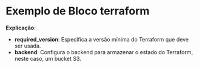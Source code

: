 # Exemplo de Bloco terraform
**Explicação**:
- **required_version**: Especifica a versão mínima do Terraform que deve ser usada.
- **backend**: Configura o backend para armazenar o estado do Terraform, neste caso, um bucket S3.